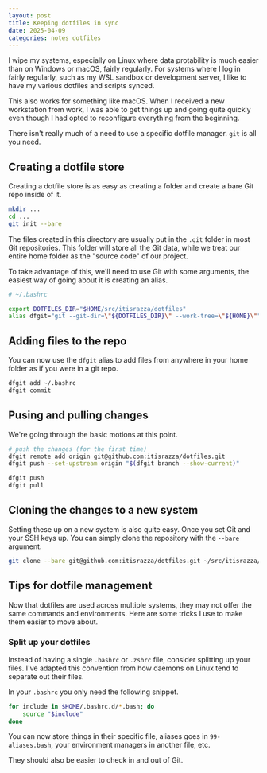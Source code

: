 ```yaml
---
layout: post
title: Keeping dotfiles in sync
date: 2025-04-09
categories: notes dotfiles
---
```


I wipe my systems, especially on Linux where data protability is much easier
than on Windows or macOS, fairly regularly. For systems where I log in fairly
regularly, such as my WSL sandbox or development server, I like to have my
various dotfiles and scripts synced.

This also works for something like macOS. When I received a new workstation
from work, I was able to get things up and going quite quickly even though I
had opted to reconfigure everything from the beginning.

There isn't really much of a need to use a specific dotfile manager. `git` is
all you need.

## Creating a dotfile store

Creating a dotfile store is as easy as creating a folder and create a bare Git
repo inside of it.

```bash
mkdir ...
cd ...
git init --bare
```

The files created in this directory are usually put in the `.git` folder in
most Git repositories. This folder will store all the Git data, while we treat
our entire home folder as the "source code" of our project.

To take advantage of this, we'll need to use Git with some arguments, the
easiest way of going about it is creating an alias.

```bash
# ~/.bashrc

export DOTFILES_DIR="$HOME/src/itisrazza/dotfiles"
alias dfgit="git --git-dir=\"${DOTFILES_DIR}\" --work-tree=\"${HOME}\""
```

## Adding files to the repo

You can now use the `dfgit` alias to add files from anywhere in your home
folder as if you were in a git repo.

```bash
dfgit add ~/.bashrc
dfgit commit
```

## Pusing and pulling changes

We're going through the basic motions at this point.

```bash
# push the changes (for the first time)
dfgit remote add origin git@github.com:itisrazza/dotfiles.git
dfgit push --set-upstream origin "$(dfgit branch --show-current)"
```

```bash
dfgit push
dfgit pull
```

## Cloning the changes to a new system

Setting these up on a new system is also quite easy. Once you set Git and your
SSH keys up. You can simply clone the repository with the `--bare` argument.

```bash
git clone --bare git@github.com:itisrazza/dotfiles.git ~/src/itisrazza/dotfiles
```

## Tips for dotfile management

Now that dotfiles are used across multiple systems, they may not offer the
same commands and environments. Here are some tricks I use to make them easier
to move about.

### Split up your dotfiles

Instead of having a single `.bashrc` or `.zshrc` file, consider splitting up
your files. I've adapted this convention from how daemons on Linux tend to
separate out their files.

In your `.bashrc` you only need the following snippet.

```bash
for include in $HOME/.bashrc.d/*.bash; do
    source "$include"
done
```

You can now store things in their specific file, aliases goes in
`99-aliases.bash`, your environment managers in another file, etc.

They should also be easier to check in and out of Git.

